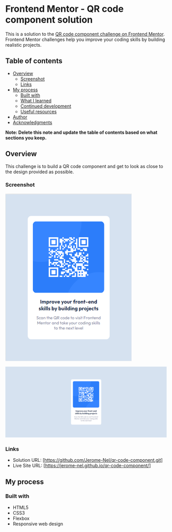 # Frontend Mentor - QR code component solution

This is a solution to the [QR code component challenge on Frontend Mentor](https://www.frontendmentor.io/challenges/qr-code-component-iux_sIO_H). Frontend Mentor challenges help you improve your coding skills by building realistic projects.

## Table of contents

- [Overview](#overview)
  - [Screenshot](#screenshot)
  - [Links](#links)
- [My process](#my-process)
  - [Built with](#built-with)
  - [What I learned](#what-i-learned)
  - [Continued development](#continued-development)
  - [Useful resources](#useful-resources)
- [Author](#author)
- [Acknowledgments](#acknowledgments)

**Note: Delete this note and update the table of contents based on what sections you keep.**

## Overview

This challenge is to build a QR code component and get to look as close to the design provided as possible.

### Screenshot

![Screenshot for Mobile view](./screenshot/mobile-view.PNG)

![Screenshot for Desktop view](./screenshot/desktop-view.PNG)

### Links

- Solution URL: [https://github.com/Jerome-Nel/qr-code-component.git]
- Live Site URL: [https://jerome-nel.github.io/qr-code-component/]

## My process

### Built with

- HTML5
- CSS3
- Flexbox
- Responsive web design
